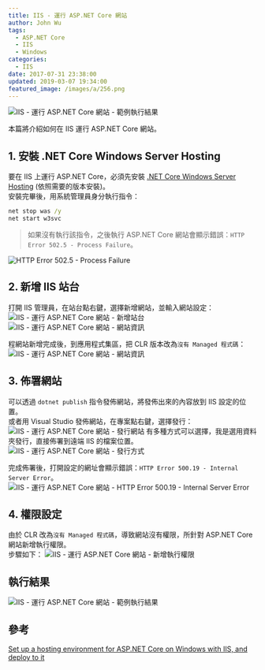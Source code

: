 ```yaml
---
title: IIS - 運行 ASP.NET Core 網站
author: John Wu
tags:
  - ASP.NET Core
  - IIS
  - Windows
categories:
  - IIS
date: 2017-07-31 23:38:00
updated: 2019-03-07 19:34:00
featured_image: /images/a/256.png
---
```

![IIS - 運行 ASP.NET Core 網站 - 範例執行結果](/images/a/256.png)

本篇將介紹如何在 IIS 運行 ASP.NET Core 網站。  

<!-- more -->

## 1. 安裝 .NET Core Windows Server Hosting

要在 IIS 上運行 ASP.NET Core，必須先安裝 [.NET Core Windows Server Hosting](https://www.microsoft.com/net/permalink/dotnetcore-current-windows-runtime-bundle-installer) (依照需要的版本安裝)。  
安裝完畢後，用系統管理員身分執行指令：
```bat
net stop was /y
net start w3svc
```
> 如果沒有執行該指令，之後執行 ASP.NET Core 網站會顯示錯誤：`HTTP Error 502.5 - Process Failure`。  

![HTTP Error 502.5 - Process Failure](/images/a/257.png)

## 2. 新增 IIS 站台

打開 IIS 管理員，在站台點右鍵，選擇新增網站，並輸入網站設定：
![IIS - 運行 ASP.NET Core 網站 - 新增站台](/images/a/251.png)
![IIS - 運行 ASP.NET Core 網站 - 網站資訊](/images/a/252.png)

程網站新增完成後，到應用程式集區，把 CLR 版本改為`沒有 Managed 程式碼`：
![IIS - 運行 ASP.NET Core 網站 - 網站資訊](/images/a/253.png)

## 3. 佈署網站

可以透過 `dotnet publish` 指令發佈網站，將發佈出來的內容放到 IIS 設定的位置。  
或者用 Visual Studio 發佈網站，在專案點右鍵，選擇發行：
![IIS - 運行 ASP.NET Core 網站 - 發行網站](/images/a/249.png)
有多種方式可以選擇，我是選用資料夾發行，直接佈署到遠端 IIS 的檔案位置。
![IIS - 運行 ASP.NET Core 網站 - 發行方式](/images/a/250.png)

完成佈署後，打開設定的網址會顯示錯誤：`HTTP Error 500.19 - Internal Server Error`。
![IIS - 運行 ASP.NET Core 網站 - HTTP Error 500.19 - Internal Server Error](/images/a/254.png)

## 4. 權限設定

由於 CLR 改為`沒有 Managed 程式碼`，導致網站沒有權限，所針對 ASP.NET Core 網站新增執行權限。  
步驟如下：
![IIS - 運行 ASP.NET Core 網站 - 新增執行權限](/images/a/255.png)

## 執行結果

![IIS - 運行 ASP.NET Core 網站 - 範例執行結果](/images/a/256.png)

## 參考

[Set up a hosting environment for ASP.NET Core on Windows with IIS, and deploy to it](https://docs.microsoft.com/en-us/aspnet/core/publishing/iis)  